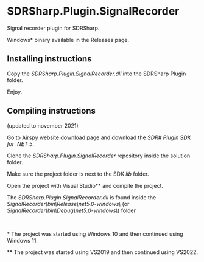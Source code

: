 # SDRSharp.Plugin.SignalRecorder
Signal recorder plugin for SDRSharp.

Windows* binary available in the Releases page.

## Installing instructions
Copy the *SDRSharp.Plugin.SignalRecorder.dll* into the SDRSharp Plugin folder. 

Enjoy.

## Compiling instructions
(updated to november 2021)

Go to [Airspy website download page](https://airspy.com/download/) and download the *SDR# Plugin SDK for .NET 5*.

Clone the *SDRSharp.Plugin.SignalRecorder* repository inside the solution folder.

Make sure the project folder is next to the SDK *lib* folder.

Open the project with Visual Studio** and compile the project.

The *SDRSharp.Plugin.SignalRecorder.dll* is found inside the *SignalRecorder\bin\Release\net5.0-windows\\* (or *SignalRecorder\bin\Debug\net5.0-windows\\*) folder

<br>

\* The project was started using Windows 10 and then continued using Windows 11.

\** The project was started using VS2019 and then continued using VS2022.